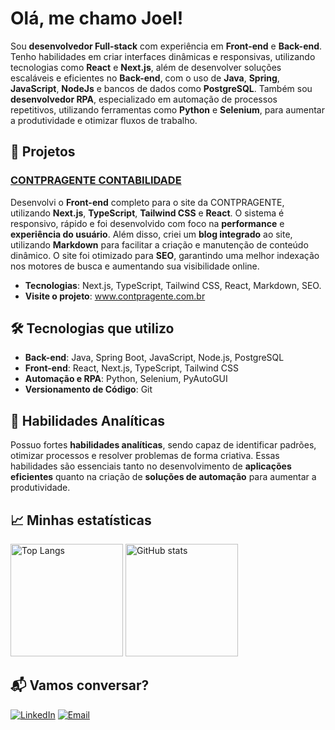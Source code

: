 <!--# Olá, me chamo Joel! 
Bem vindo ao meu perfil GitHub, onde compartilho minha jornada de aprendizado e projetos relacionados à tecnologia. 👋

## Sobre Mim

Minha jornada no mundo do desenvolvimento de software é impulsionada por uma curiosidade insaciável e uma busca constante por aprendizado. Com um conjunto diversificado de habilidades técnicas, estou comprometido em entregar resultados de alta qualidade em todas as etapas do ciclo de vida do desenvolvimento de software.-->


<!--## Conecte-se comigo-->
<!--[![Perfil DIO](https://img.shields.io/badge/-Meu%20Perfil%20na%20DIO-30A3DC?style=for-the-badge)](https://web.dio.me/users/joelsousa21/)-->
<!--
[![E-mail](https://img.shields.io/badge/-Email-000?style=for-the-badge&logo=microsoft-outlook&logoColor=E94D5F)](mailto:joelsousa21@outlook.com)
[![LinkedIn](https://img.shields.io/badge/-LinkedIn-000?style=for-the-badge&logo=linkedin&logoColor=30A3DC)](https://www.linkedin.com/in/joelsousa21/)
<!--
## Habilidades
![HTML5](https://img.shields.io/badge/HTML-000?style=for-the-badge&logo=html5&logoColor=30A3DC)
![CSS3](https://img.shields.io/badge/CSS3-000?style=for-the-badge&logo=css3&logoColor=E94D5F)
![JavaScript](https://img.shields.io/badge/JavaScript-000?style=for-the-badge&logo=javascript&logoColor=30A3DC)
[![Git](https://img.shields.io/badge/Git-000?style=for-the-badge&logo=git&logoColor=E94D5F)](https://git-scm.com/doc) 
[![GitHub](https://img.shields.io/badge/GitHub-000?style=for-the-badge&logo=github&logoColor=30A3DC)](https://docs.github.com/)
-->
<!--
## Tecnologias e Habilidades

Backend: ![Java](https://img.shields.io/badge/Java-000?style=for-the-badge&logo=java&logoColor=E94D5F) ![Python](https://img.shields.io/badge/Python-000?style=for-the-badge&logo=python&logoColor=E94D5F) ![Node.js](https://img.shields.io/badge/Node.js-000?style=for-the-badge&logo=node.js&logoColor=30A3DC)



Frontend: ![JavaScript](https://img.shields.io/badge/JavaScript-000?style=for-the-badge&logo=javascript&logoColor=30A3DC) ![HTML5](https://img.shields.io/badge/HTML-000?style=for-the-badge&logo=html5&logoColor=30A3DC) ![CSS3](https://img.shields.io/badge/CSS3-000?style=for-the-badge&logo=css3&logoColor=E94D5F) ![Angular](https://img.shields.io/badge/Angular-000?style=for-the-badge&logo=angular&logoColor=30A3DC) ![TypeScript](https://img.shields.io/badge/TypeScript-000?style=for-the-badge&logo=typescript&logoColor=E94D5F)


Tools: [![Git](https://img.shields.io/badge/Git-000?style=for-the-badge&logo=git&logoColor=E94D5F)](https://git-scm.com/doc) [![GitHub](https://img.shields.io/badge/GitHub-000?style=for-the-badge&logo=github&logoColor=30A3DC)](https://docs.github.com/)


Database: ![PostgreSQL](https://img.shields.io/badge/PostgreSQL-000?style=for-the-badge&logo=postgresql&logoColor=30A3DC) ![Oracle SQL](https://img.shields.io/badge/Oracle_SQL-000?style=for-the-badge&logo=oracle&logoColor=E94D5F)


IDEs: [![IntelliJ IDEA](https://img.shields.io/badge/IntelliJ_IDEA-000?style=for-the-badge&logo=intellij-idea&logoColor=30A3DC)](https://www.jetbrains.com/idea/) [![VSCode](https://img.shields.io/badge/VS_Code-000?style=for-the-badge&logo=visual-studio-code&logoColor=E94D5F)](https://code.visualstudio.com/)
-->









<!--
- 🖥️ Aprendendo Java, Python, JavaScript e outras linguagens de programação.
- 🗃️ Explorando bancos de dados, especialmente PostgreSQL.
- 🌐 Interessado em desenvolvimento web, análise de dados e automação.
-->
<!--
## Objetivos

Estou determinado a alcançar os seguintes objetivos em minha jornada na tecnologia:

- 👨‍💻 Desenvolver habilidades sólidas em programação e desenvolvimento de software.
- 🤝 Colaborar em projetos de código aberto e aprender com a comunidade.
- 📊 Aprofundar meu conhecimento em análise de dados e suas aplicações.
- 🌱 Explorar e dominar novas tecnologias e tendências da área.

Fique à vontade para explorar meus repositórios e projetos. Se você tiver alguma dúvida, sugestão ou oportunidade de colaboração, não hesite em entrar em contato!

<!--
**joelsousa21/joelsousa21** is a ✨ _special_ ✨ repository because its `README.md` (this file) appears on your GitHub profile.

Here are some ideas to get you started:

- 🔭 I’m currently working on ...
- 🌱 I’m currently learning ...
- 👯 I’m looking to collaborate on ...
- 🤔 I’m looking for help with ...
- 💬 Ask me about ...
- 📫 How to reach me: ...
- 😄 Pronouns: ...
- ⚡ Fun fact: ...
-->
<!--

<div align="left">
<img loading="lazy" height="180em" src="https://github-readme-stats.vercel.app/api/top-langs/?username=joelsousa21&layout=compact&langs_count=7&theme=dracula" alt="Top Langs" />
<img loading="lazy" height="180em" src="https://github-readme-stats.vercel.app/api?username=joelsousa21&show_icons=true&theme=dracula" alt="GitHub stats" />
</div>

-->

# Olá, me chamo Joel! 

Sou **desenvolvedor Full-stack** com experiência em **Front-end** e **Back-end**. Tenho habilidades em criar interfaces dinâmicas e responsivas, utilizando tecnologias como **React** e **Next.js**, além de desenvolver soluções escaláveis e eficientes no **Back-end**, com o uso de **Java**, **Spring**, **JavaScript**, **NodeJs** e bancos de dados como **PostgreSQL**. Também sou **desenvolvedor RPA**, especializado em automação de processos repetitivos, utilizando ferramentas como **Python** e **Selenium**, para aumentar a produtividade e otimizar fluxos de trabalho.


## 🚀 Projetos

### [CONTPRAGENTE CONTABILIDADE](https://www.contpragente.com.br)  
Desenvolvi o **Front-end** completo para o site da CONTPRAGENTE, utilizando **Next.js**, **TypeScript**, **Tailwind CSS** e **React**. O sistema é responsivo, rápido e foi desenvolvido com foco na **performance** e **experiência do usuário**. Além disso, criei um **blog integrado** ao site, utilizando **Markdown** para facilitar a criação e manutenção de conteúdo dinâmico. O site foi otimizado para **SEO**, garantindo uma melhor indexação nos motores de busca e aumentando sua visibilidade online.  
- **Tecnologias**: Next.js, TypeScript, Tailwind CSS, React, Markdown, SEO.  
- **Visite o projeto**: <a href="https://www.contpragente.com.br" target="_blank">www.contpragente.com.br</a>

<!--
### Projetos Freelancer  
Além de trabalhar no **CONTPRAGENTE**, tenho atuado como **freelancer**, ajudando microempreendedores a crescerem. Através do desenvolvimento de soluções personalizadas, ajudo na **digitalização**, **otimização de processos** e no **aumento de presença online**. Para isso, implemento estratégias de **SEO** tanto para **crescimento orgânico** quanto para **tráfego pago**, buscando sempre otimizar a visibilidade e a performance dos negócios na internet, oferecendo soluções práticas e acessíveis para pequenos empreendedores.

### Desenvolvedor RPA - **SIMPLIFICADOR CONTABILIDADE**  
Desenvolvi soluções de automação para o setor fiscal e departamento pessoal, utilizando **Python**, **PyAutoGUI**, **Selenium** e **BPA**. Uma das principais contribuições foi a criação de **robôs** para automatizar rotinas dentro do **Sistema Domínio**, como a **alteração salarial em lote**, **importação de folha para cálculo do fator R** e a **integração de cadastros de novas empresas** por meio do consumo da **API** do Simplificador. Meu background como **contador** foi essencial para compreender as dificuldades diárias dos colegas da área e, como desenvolvedor, criar soluções eficazes para tratar essas "dores", otimizando o tempo e a produtividade da equipe.
-->


## 🛠️ Tecnologias que utilizo

- **Back-end**: Java, Spring Boot, JavaScript, Node.js, PostgreSQL
- **Front-end**: React, Next.js, TypeScript, Tailwind CSS
- **Automação e RPA**: Python, Selenium, PyAutoGUI
- **Versionamento de Código**: Git

## 🧠 Habilidades Analíticas

Possuo fortes **habilidades analíticas**, sendo capaz de identificar padrões, otimizar processos e resolver problemas de forma criativa. Essas habilidades são essenciais tanto no desenvolvimento de **aplicações eficientes** quanto na criação de **soluções de automação** para aumentar a produtividade.

## 📈 Minhas estatísticas

<div align="left">
  <img loading="lazy" height="180em" src="https://github-readme-stats.vercel.app/api/top-langs/?username=joelsousa21&layout=compact&langs_count=7&theme=dracula" alt="Top Langs" />
  <img loading="lazy" height="180em" src="https://github-readme-stats.vercel.app/api?username=joelsousa21&show_icons=true&theme=dracula" alt="GitHub stats" />
</div>

## 📬 Vamos conversar?

[![LinkedIn](https://img.shields.io/badge/-LinkedIn-000?style=for-the-badge&logo=linkedin&logoColor=30A3DC)](https://www.linkedin.com/in/joelsousa21/)
[![Email](https://img.shields.io/badge/-Email-000?style=for-the-badge&logo=microsoft-outlook&logoColor=E94D5F)](mailto:joelsousa21@outlook.com)

